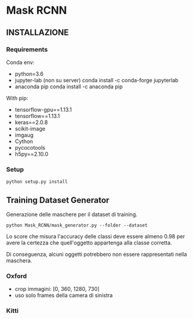 # Mask RCNN

## INSTALLAZIONE
 
### Requirements 
Conda env:
- python=3.6
- jupyter-lab   (non su server)    conda install -c conda-forge jupyterlab
- anaconda pip                     conda install -c anaconda pip

With pip:
- tensorflow-gpu==1.13.1
- tensorflow==1.13.1
- keras==2.0.8
- scikit-image
- imgaug
- Cython
- pycocotools
- h5py==2.10.0

### Setup
```shell
python setup.py install
```

## Training Dataset Generator
Generazione delle maschere per il dataset di training.

```shell
python Mask_RCNN/mask_generator.py --folder --dataset
```

Lo score che misura l'accuracy delle classi deve essere almeno 0.98 per avere la 
certezza che quell'oggetto appartenga alla classe corretta.

Di conseguenza, alcuni oggetti potrebbero non essere rappresentati nella maschera.

### Oxford
- crop immagini: [0, 360, 1280, 730]
- uso solo frames della camera di sinistra

### Kitti
